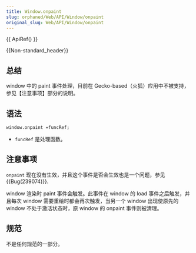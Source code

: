 ```yaml
---
title: Window.onpaint
slug: orphaned/Web/API/Window/onpaint
original_slug: Web/API/Window/onpaint
---
```


{{ ApiRef() }}

{{Non-standard_header}}

## 总结

window 中的 paint 事件处理，目前在 Gecko-based（火狐）应用中不被支持，参见【注意事项】部分的说明。

## 语法

```plain
window.onpaint =funcRef;
```

- `funcRef` 是处理函数。

## 注意事项

`onpaint` 现在没有生效，并且这个事件是否会生效也是一个问题，参见{{Bug(239074)}}.

window 渲染时 paint 事件会触发。此事件在 window 的 load 事件之后触发，并且每次 window 需要重绘时都会再次触发，当另一个 window 出现使原先的 window 不处于激活状态时，原 window 的 onpaint 事件则被清理。

## 规范

不是任何规范的一部分。
